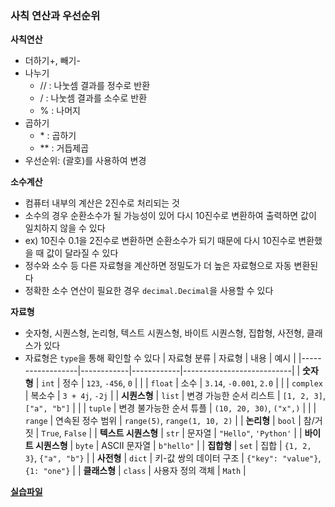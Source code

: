 ### 사칙 연산과 우선순위

**사칙연산**

- 더하기+, 빼기-
- 나누기
  - // : 나눗셈 결과를 정수로 반환
  - / : 나눗셈 결과를 소수로 반환
  - % : 나머지
- 곱하기
  - \* : 곱하기
  - \*\* : 거듭제곱
- 우선순위: (괄호)를 사용하여 변경

**소수계산**

- 컴퓨터 내부의 계산은 2진수로 처리되는 것
- 소수의 경우 순환소수가 될 가능성이 있어 다시 10진수로 변환하여 출력하면 값이 일치하지 않을 수 있다
- ex) 10진수 0.1을 2진수로 변환하면 순환소수가 되기 때문에 다시 10진수로 변환했을 때 값이 달라질 수 있다
- 정수와 소수 등 다른 자료형을 계산하면 정밀도가 더 높은 자료형으로 자동 변환된다
- 정확한 소수 연산이 필요한 경우 `decimal.Decimal`을 사용할 수 있다

**자료형**

- 숫자형, 시퀀스형, 논리형, 텍스트 시퀀스형, 바이트 시퀀스형, 집합형, 사전형, 클래스가 있다
- 자료형은 `type`을 통해 확인할 수 있다
  | 자료형 분류 | 자료형 | 내용 | 예시 |
  |------------------|------------|------------|---------------------------|
  | **숫자형** | `int` | 정수 | `123`, `-456`, `0` |
  | | `float` | 소수 | `3.14`, `-0.001`, `2.0` |
  | | `complex` | 복소수 | `3 + 4j`, `-2j` |
  | **시퀀스형** | `list` | 변경 가능한 순서 리스트 | `[1, 2, 3]`, `["a", "b"]` |
  | | `tuple` | 변경 불가능한 순서 튜플 | `(10, 20, 30)`, `("x",)` |
  | | `range` | 연속된 정수 범위 | `range(5)`, `range(1, 10, 2)` |
  | **논리형** | `bool` | 참/거짓 | `True`, `False` |
  | **텍스트 시퀀스형** | `str` | 문자열 | `"Hello"`, `'Python'` |
  | **바이트 시퀀스형** | `byte` | ASCII 문자열 | `b"hello"` |
  | **집합형** | `set` | 집합 | `{1, 2, 3}`, `{"a", "b"}` |
  | **사전형** | `dict` | 키-값 쌍의 데이터 구조 | `{"key": "value"}`, `{1: "one"}` |
  | **클래스형** | `class` | 사용자 정의 객체 | `Math` |

**[실습파일](point3_ex.py)**
